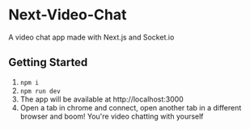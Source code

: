 # Next-Video-Chat
A video chat app made with Next.js and Socket.io

## Getting Started
1. `npm i`
2. `npm run dev`
3. The app will be available at http://localhost:3000
4. Open a tab in chrome and connect, open another tab in a different browser and boom! You're video chatting with yourself

